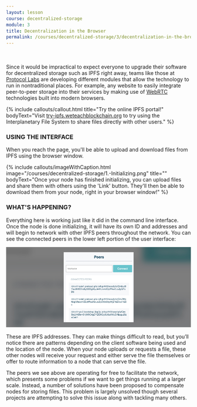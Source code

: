 ```yaml
---
layout: lesson
course: decentralized-storage
module: 3
title: Decentralization in the Browser
permalink: /courses/decentralized-storage/3/decentralization-in-the-browser/
---
```

<br>
<br>
<span class="openingParagraph">
Since it would be impractical to expect everyone to upgrade their software for decentralized storage such as IPFS right away, teams like those at <a href="https://protocol.ai/" target="_blank" rel="noopener noreferrer">Protocol Labs</a> are developing different modules that allow the technology to run in nontraditional places. For example, any website to easily integrate peer-to-peer storage into their services by making use of <a href="https://en.wikipedia.org/wiki/WebRTC">WebRTC</a> technologies built into modern browsers.</span>

{% include callouts/callout.html 
	title="Try the online IPFS portal!"
	bodyText="Visit <a href='https://try-ipfs.weteachblockchain.org'>try-ipfs.weteachblockchain.org</a> to try using the Interplanetary File System to share files directly with other users."
%}

<h3>USING THE INTERFACE</h3>

When you reach the page, you'll be able to upload and download files from IPFS using the browser window.

{% include callouts/imageWithCaption.html
	image="/courses/decentralized-storage/1.-Initializing.png"
	title=""
	bodyText="Once your node has finished initializing, you can upload files and share them with others using the 'Link' button. They'll then be able to download them from your node, right in your browser window!"
%}

<h3>WHAT'S HAPPENING?</h3>

Everything here is working just like it did in the command line interface. Once the node is done initializing, it will have its own ID and addresses and will begin to network with other IPFS peers throughout the network. You can see the connected peers in the lower left portion of the user interface:

<img src="/assets/img/courses/decentralized-storage/Peers.jpg" />

These are IPFS addresses. They can make things difficult to read, but you’ll notice there are patterns
depending on the client software being used and the location of the node. When your node uploads or requests a file, these other nodes will receive your request and either serve the file themselves or offer to route information to a node that can serve the file.

The peers we see above are operating for free to facilitate the network, which presents some problems if we want to get things running at a larger scale. Instead, a number of solutions have been proposed to compensate nodes for storing files. This problem is largely unsolved though several projects are attempting to solve this issue along with tackling many others.
